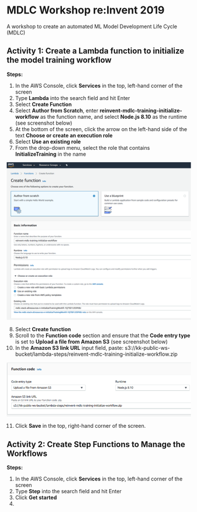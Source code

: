 # MDLC Workshop re:Invent 2019
A workshop to create an automated ML Model Development Life Cycle (MDLC) 

## Activity 1: Create a Lambda function to initialize the model training workflow

**Steps:**

1. In the AWS Console, click **Services** in the top, left-hand corner of the screen
2. Type **Lambda** into the search field and hit Enter
3. Select **Create Function**
4. Select **Author from Scratch**, enter **reinvent-mdlc-training-initialize-workflow** as the function name, and select **Node.js 8.10** as the runtime (see screenshot below)
5. At the bottom of the screen, click the arrow on the left-hand side of the text **Choose or create an execution role** 
6. Select **Use an existing role**
7. From the drop-down menu, select the role that contains **InitializeTraining** in the name 

![Create Function](/images/create_function_training_iam.png)

8. Select **Create function**
9. Scroll to the **Function code** section and ensure that the **Code entry type** is set to **Upload a file from Amazon S3** (see screenshot below)
10. In the **Amazon S3 link URL** input field, paste: s3://kk-public-ws-bucket/lambda-steps/reinvent-mdlc-training-initialize-workflow.zip

![Function Code](/images/function_code_training_s3.png)

11. Click **Save**  in the top, right-hand corner of the screen.

## Activity 2: Create Step Functions to Manage the Workflows

**Steps:**

1. In the AWS Console, click **Services** in the top, left-hand corner of the screen
2. Type **Step** into the search field and hit Enter
3. Click **Get started**
4. 
